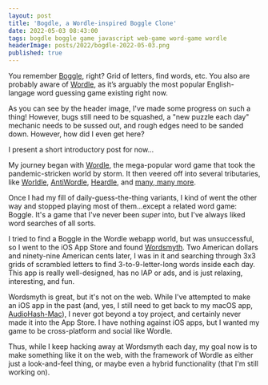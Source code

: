 ```yaml
---
layout: post
title: 'Bogdle, a Wordle-inspired Boggle Clone'
date: 2022-05-03 08:43:00
tags: bogdle boggle game javascript web-game word-game wordle
headerImage: posts/2022/bogdle-2022-05-03.png
published: true
---
```


You remember [Boggle](https://en.wikipedia.org/wiki/Boggle), right? Grid of letters, find words, etc. You also are probably aware of [Wordle](https://nytimes.com/games/wordle), as it’s arguably the most popular English-langage word guessing game existing right now.

As you can see by the header image, I've made some progress on such a thing! However, bugs still need to be squashed, a "new puzzle each day" mechanic needs to be sussed out, and rough edges need to be sanded down. However, how did I even get here?

I present a short introductory post for now...

<!--more-->

My journey began with [Wordle](https://nytimes.com/games/wordle), the mega-popular word game that took the pandemic-stricken world by storm. It then veered off into several tributaries, like [Worldle](https://worldle.teuteuf.fr), [AntiWordle](https://www.antiwordle.com), [Heardle](https://heardle.app), and [many, many more](https://nerdschalk.com/wordle-variants-27-different-types-of-wordle-games-you-can-play).

Once I had my fill of daily-guess-the-thing variants, I kind of went the other way and stopped playing most of them...except a related word game: Boggle. It's a game that I've never been _super_ into, but I've always liked word searches of all sorts.

I tried to find a Boggle in the Wordle webapp world, but was unsuccessful, so I went to the iOS App Store and found [Wordsmyth](https://apps.apple.com/us/app/wordsmyth-a-daily-word-game/id1534959553). Two American dollars and ninety-nine American cents later, I was in it and searching through 3x3 grids of scrambled letters to find 3-to-9-letter-long words inside each day. This app is really well-designed, has no IAP or ads, and is just relaxing, interesting, and fun.

Wordsmyth is great, but it's not on the web. While I've attempted to make an iOS app in the past (and, yes, I still need to get back to my macOS app, [AudioHash-Mac](/blog/2022/02/11/audio-hash-for-mac)), I never got beyond a toy project, and certainly never made it into the App Store. I have nothing against iOS apps, but I wanted my game to be cross-platform and social like Wordle.

Thus, while I keep hacking away at Wordsmyth each day, my goal now is to make something like it on the web, with the framework of Wordle as either just a look-and-feel thing, or maybe even a hybrid functionality (that I'm still working on).
